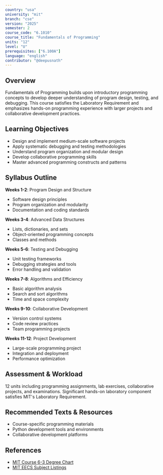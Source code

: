 ```yaml
---
country: "usa"
university: "mit"
branch: "cse"
version: "2025"
semester: 2
course_code: "6.1010"
course_title: "Fundamentals of Programming"
units: "12"
level: "U"
prerequisites: ["6.100A"]
language: "english"
contributor: "@deepusnath"
---
```


## Overview

Fundamentals of Programming builds upon introductory programming concepts to develop deeper understanding of program design, testing, and debugging. This course satisfies the Laboratory Requirement and emphasizes hands-on programming experience with larger projects and collaborative development practices.

## Learning Objectives

- Design and implement medium-scale software projects
- Apply systematic debugging and testing methodologies
- Understand program organization and modular design
- Develop collaborative programming skills
- Master advanced programming constructs and patterns

## Syllabus Outline

**Weeks 1-2**: Program Design and Structure
- Software design principles
- Program organization and modularity
- Documentation and coding standards

**Weeks 3-4**: Advanced Data Structures
- Lists, dictionaries, and sets
- Object-oriented programming concepts
- Classes and methods

**Weeks 5-6**: Testing and Debugging
- Unit testing frameworks
- Debugging strategies and tools
- Error handling and validation

**Weeks 7-8**: Algorithms and Efficiency
- Basic algorithm analysis
- Search and sort algorithms
- Time and space complexity

**Weeks 9-10**: Collaborative Development
- Version control systems
- Code review practices
- Team programming projects

**Weeks 11-12**: Project Development
- Large-scale programming project
- Integration and deployment
- Performance optimization

## Assessment & Workload

12 units including programming assignments, lab exercises, collaborative projects, and examinations. Significant hands-on laboratory component satisfies MIT's Laboratory Requirement.

## Recommended Texts & Resources

- Course-specific programming materials
- Python development tools and environments
- Collaborative development platforms

## References

- [MIT Course 6-3 Degree Chart](https://catalog.mit.edu/degree-charts/computer-science-engineering-course-6-3/)
- [MIT EECS Subject Listings](https://catalog.mit.edu/subjects/6/)
